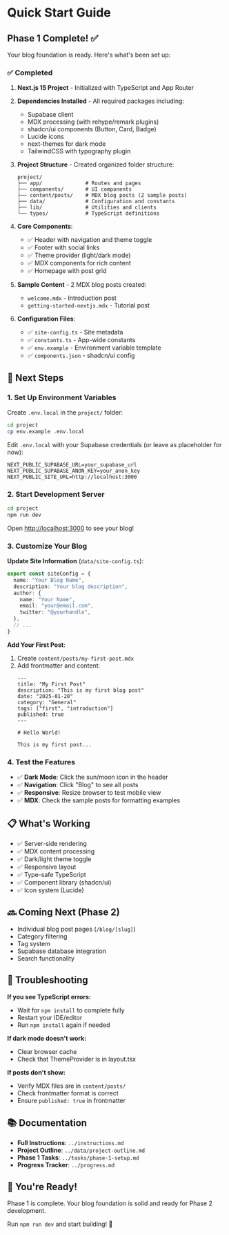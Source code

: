 # Quick Start Guide

## Phase 1 Complete! ✅

Your blog foundation is ready. Here's what's been set up:

### ✅ Completed

1. **Next.js 15 Project** - Initialized with TypeScript and App Router
2. **Dependencies Installed** - All required packages including:
   - Supabase client
   - MDX processing (with rehype/remark plugins)
   - shadcn/ui components (Button, Card, Badge)
   - Lucide icons
   - next-themes for dark mode
   - TailwindCSS with typography plugin

3. **Project Structure** - Created organized folder structure:
   ```
   project/
   ├── app/              # Routes and pages
   ├── components/       # UI components
   ├── content/posts/    # MDX blog posts (2 sample posts)
   ├── data/             # Configuration and constants
   ├── lib/              # Utilities and clients
   └── types/            # TypeScript definitions
   ```

4. **Core Components**:
   - ✅ Header with navigation and theme toggle
   - ✅ Footer with social links
   - ✅ Theme provider (light/dark mode)
   - ✅ MDX components for rich content
   - ✅ Homepage with post grid

5. **Sample Content** - 2 MDX blog posts created:
   - `welcome.mdx` - Introduction post
   - `getting-started-nextjs.mdx` - Tutorial post

6. **Configuration Files**:
   - ✅ `site-config.ts` - Site metadata
   - ✅ `constants.ts` - App-wide constants
   - ✅ `env.example` - Environment variable template
   - ✅ `components.json` - shadcn/ui config

## 🚀 Next Steps

### 1. Set Up Environment Variables

Create `.env.local` in the `project/` folder:

```bash
cd project
cp env.example .env.local
```

Edit `.env.local` with your Supabase credentials (or leave as placeholder for now):
```env
NEXT_PUBLIC_SUPABASE_URL=your_supabase_url
NEXT_PUBLIC_SUPABASE_ANON_KEY=your_anon_key
NEXT_PUBLIC_SITE_URL=http://localhost:3000
```

### 2. Start Development Server

```bash
cd project
npm run dev
```

Open [http://localhost:3000](http://localhost:3000) to see your blog!

### 3. Customize Your Blog

**Update Site Information** (`data/site-config.ts`):
```typescript
export const siteConfig = {
  name: "Your Blog Name",
  description: "Your blog description",
  author: {
    name: "Your Name",
    email: "your@email.com",
    twitter: "@yourhandle",
  },
  // ...
}
```

**Add Your First Post**:
1. Create `content/posts/my-first-post.mdx`
2. Add frontmatter and content:
   ```mdx
   ---
   title: "My First Post"
   description: "This is my first blog post"
   date: "2025-01-20"
   category: "General"
   tags: ["first", "introduction"]
   published: true
   ---

   # Hello World!

   This is my first post...
   ```

### 4. Test the Features

- ✅ **Dark Mode**: Click the sun/moon icon in the header
- ✅ **Navigation**: Click "Blog" to see all posts
- ✅ **Responsive**: Resize browser to test mobile view
- ✅ **MDX**: Check the sample posts for formatting examples

## 📋 What's Working

- ✅ Server-side rendering
- ✅ MDX content processing
- ✅ Dark/light theme toggle
- ✅ Responsive layout
- ✅ Type-safe TypeScript
- ✅ Component library (shadcn/ui)
- ✅ Icon system (Lucide)

## 🔜 Coming Next (Phase 2)

- Individual blog post pages (`/blog/[slug]`)
- Category filtering
- Tag system
- Supabase database integration
- Search functionality

## 🐛 Troubleshooting

**If you see TypeScript errors:**
- Wait for `npm install` to complete fully
- Restart your IDE/editor
- Run `npm install` again if needed

**If dark mode doesn't work:**
- Clear browser cache
- Check that ThemeProvider is in layout.tsx

**If posts don't show:**
- Verify MDX files are in `content/posts/`
- Check frontmatter format is correct
- Ensure `published: true` in frontmatter

## 📚 Documentation

- **Full Instructions**: `../instructions.md`
- **Project Outline**: `../data/project-outline.md`
- **Phase 1 Tasks**: `../tasks/phase-1-setup.md`
- **Progress Tracker**: `../progress.md`

## 🎉 You're Ready!

Phase 1 is complete. Your blog foundation is solid and ready for Phase 2 development.

Run `npm run dev` and start building! 🚀

